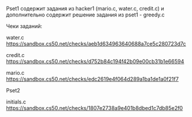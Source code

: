 Pset1 
содержит задания из hacker1 (mario.c, water.c, credit.c) и дополнительно содержит решение задания из pset1 - greedy.c

Чеки заданий:

water.c
https://sandbox.cs50.net/checks/aeb1d634963640688a7ce5c280723d7c


credit.c
https://sandbox.cs50.net/checks/d752b84c194f42b09e00cb31b1e66594


mario.c
https://sandbox.cs50.net/checks/edc2619e4f064d289a1ba1de1a0f21f7



Pset2

initials.c  
https://sandbox.cs50.net/checks/1807e2738a9e401b8dbed1c7db85e2f0
